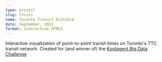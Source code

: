 ```yaml
---
type: project
slug: ttcvis
name: Toronto Transit Distance
date: September, 2012
format: interactive HTML5
---
```

Interactive visualization of point-to-point transit times on Toronto's TTC transit network. Created for (and winner of) the [Kontagent Big Data Challenge](http://kaleidoscope.kontagent.com/2012/09/21/the-winner-of-the-kontagent-big-data-challenge-10k-prize-is/)
